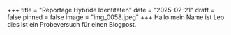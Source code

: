 +++
title = "Reportage Hybride Identitäten"
date = "2025-02-21"
draft = false
pinned = false
image = "img_0058.jpeg"
+++
Hallo mein Name ist Leo dies ist ein Probeversuch für einen Blogpost.